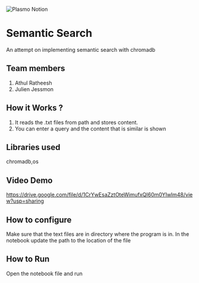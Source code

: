 ![Plasmo Notion](https://github.com/TH-Activities/saturday-hack-night-template/assets/64391274/85d3fbb8-aed6-4751-b051-4539df392f1a)


# Semantic Search
An attempt on implementing semantic search with chromadb
## Team members
1. Athul Ratheesh
2. Julien Jessmon
## How it Works ?
1. It reads the .txt files from path and stores content.
2. You can enter a query and the content that is similar is shown
## Libraries used
chromadb,os
## Video Demo
https://drive.google.com/file/d/1CrYwEsaZztOteWimufxQI60m0YIwlm48/view?usp=sharing
## How to configure
Make sure that the text files are in directory where the program is in.
In the notebook update the path to the location of the file
## How to Run
Open the notebook file and run

